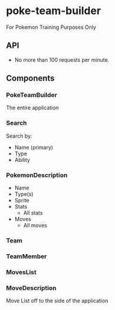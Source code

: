 # poke-team-builder

For Pokemon Training Purposes Only

## API

- No more than 100 requests per minute.

## Components

### PokeTeamBuilder

The entire application

### Search

Search by:

- Name (primary)
- Type
- Ability

### PokemonDescription

- Name
- Type(s)
- Sprite
- Stats
  - All stats
- Moves
  - All moves

### Team

### TeamMember

### MovesList

### MoveDescription

Move List off to the side of the application
